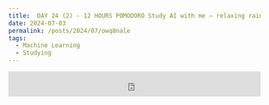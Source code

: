 ```yaml
---
title:  DAY 24 (2) - 12 HOURS POMODORO Study AI with me — relaxing rain, no music
date: 2024-07-03
permalink: /posts/2024/07/owq8nale
tags:
  - Machine Learning
  - Studying
---
```


<iframe width="100%" height="50" src="https://www.youtube.com/embed/RTO4LzyIm8U" frameborder="0" allowfullscreen></iframe>

